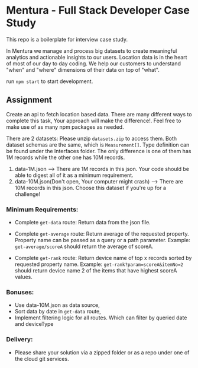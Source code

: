 # Mentura  - Full Stack Developer Case Study

This repo is a boilerplate for interview case study.

In Mentura we manage and process big datasets to create meaningful analytics and actionable insights to our users. Location data is in the heart of most of our day to day coding. We help our customers to understand "when" and "where" dimensions of their data on top of "what".

run `npm start` to start development.

## Assignment

 Create an api to fetch location based data. There are many different ways to complete this task, Your approach will make the difference!. Feel free to make use of as many npm packages as needed.
 
 There are 2 datasets: 
 Please unzip `datasets.zip` to access them. Both dataset schemas are the same, which is `Measurement[]`. Type definition can be found under the Interfaces folder. The only difference is one of them has 1M records while the other one has 10M records.

 1) data-1M.json --> There are 1M records in this json. Your code should be able to digest all of it as a minimum requirement.
 2) data-10M.json(Don't open, Your computer might crash) --> There are 10M records in this json. Choose this dataset if you're up for a challenge!

### Minimum Requirements:  

  - Complete `get-data` route:
      Return data from the json file.

  - Complete `get-average` route:
      Return average of the requested property. Property name can be passed as a query or a path parameter. 
      Example: `get-average/scoreA` should return the average of scoreA.

  - Complete `get-rank` route:
      Return device name of top x records sorted by requested property name.
      Example: `get-rank?param=scoreA&itemNo=2` should return device name 2 of the items that have highest scoreA values.

### Bonuses:
  - Use data-10M.json as data source,
  - Sort data by date in `get-data` route,
  - Implement filtering logic for all routes. Which can filter by queried date and deviceType


### Delivery:
  - Please share your solution via a zipped folder or as a repo under one of the cloud git services.